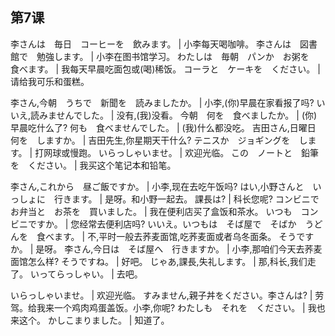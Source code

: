 ## 第7课

李さんは　毎日　コーヒーを　飲みます。  |  小李每天喝咖啡。
李さんは　図書館で　勉強します。  |  小李在图书馆学习。
わたしは　毎朝　パンか　お粥を　食べます。  |  我每天早晨吃面包或(喝)稀饭。
コーラと　ケーキを　ください。  |  请给我可乐和蛋糕。


李さん,今朝　うちで　新聞を　読みましたか。  |  小李,(你)早晨在家看报了吗?
いいえ,読みませんでした。  |  没有,(我)没看。
今朝　何を　食べましたか。  |  (你)早晨吃什么了?
何も　食べませんでした。  |  (我)什么都没吃。
吉田さん,日曜日　何を　しますか。  |  吉田先生,你星期天干什么?
テニスか　ジョギングを　します。  |  打网球或慢跑。
いらっしゃいませ。  |  欢迎光临。
この　ノートと　鉛筆を　ください。  |  我买这个笔记本和铅笔。



李さん,これから　昼ご飯ですか。  |  小李,现在去吃午饭吗?
はい,小野さんと　いっしょに　行きます。  |  是呀。和小野一起去。
課長は?  |  科长您呢?
コンビニで　お弁当と　お茶を　買いました。  |  我在便利店买了盒饭和茶水。
いつも　コンビニですか。  |  您经常去便利店吗?
いいえ。いつもは　そば屋で　そばか　うどんを　食べます。  |  不,平时一般去荞麦面馆,吃荞麦面或者乌冬面条。
そうですか。  |  是呀。
李さん,今日は　そば屋へ　行きますか。  |  小李,那咱们今天去荞麦面馆怎么样?
そうですね。  |  好吧。
じゃあ,課長,失礼します。  |  那,科长,我们走了。
いってらっしゃい。  |  去吧。


いらっしゃいませ。  |  欢迎光临。
すみません,親子丼をください。李さんは?  |  劳驾。给我来一个鸡肉鸡蛋盖饭。小李,你呢?
わたしも　それを　ください。  |  我也来这个。
かしこまりました。  |  知道了。